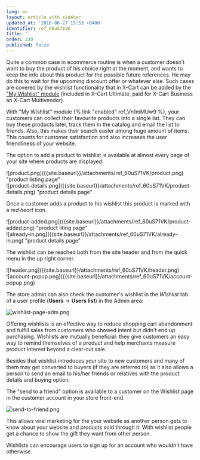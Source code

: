 ```yaml
---
lang: en
layout: article_with_sidebar
updated_at: '2018-06-27 15:53 +0400'
identifier: ref_60uS71VK
title: ''
order: 330
published: false
---
```

Quite a common case in ecommerce routine is when a customer doesn’t want to buy the product of his choice right at the moment, and wants to keep the info about this product for the possible future references. He may do this to wait for the upcoming discount offer or whatever else. Such cases are covered by the wishlist functionality that in X-Cart can be added by the ["My Wishlist" module](https://market.x-cart.com/addons/my-wishlist.html) (included in X-Cart Ultimate, paid for X-Cart Business an X-Cart Multivendor).

With "My Wishlist" module {% link "enabled" ref_Vn1mMUw9 %}, your customers can collect their favourite products into a single list. They can buy these products later, track them in the catalog and email the list to friends. Also, this makes their search easier among huge amount of items. This counts for customer satisfaction and also increases the user friendliness of your website.

The option to add a product to wishlist is available at almost every page of your site where products are displayed:

<div class="ui stackable three column grid">
  <div class="column" markdown="span">![product.png]({{site.baseurl}}/attachments/ref_60uS71VK/product.png) "product listing page"</div>
  <div class="column" markdown="span">![product-details.png]({{site.baseurl}}/attachments/ref_60uS71VK/product-details.png) "product details page"</div>
</div>

Once a customer adds a product to his wishlist this product is marked with a _red heart_ icon. 

<div class="ui stackable three column grid">
  <div class="column" markdown="span">![product-added.png]({{site.baseurl}}/attachments/ref_60uS71VK/product-added.png) "product liting page"</div>
  <div class="column" markdown="span"> ![already-in.png]({{site.baseurl}}/attachments/ref_60uS71VK/already-in.png)
"product details page"</div>
</div>

The wishlist can be reached both from the site header and from the quick menu in the up right corner.

<div class="ui stackable three column grid">
  <div class="column" markdown="span">![header.png]({{site.baseurl}}/attachments/ref_60uS71VK/header.png)</div>
  <div class="column" markdown="span">![account-popup.png]({{site.baseurl}}/attachments/ref_60uS71VK/account-popup.png)</div>
</div>

The store admin can also check the customer's wishlist in the _Wishlist_ tab of a user profile (**Users** -> **Users list**) in the Admin area:

![wishlist-page-adm.png]({{site.baseurl}}/attachments/ref_60uS71VK/wishlist-page-adm.png)


Offering wishlists is an effective way to reduce shopping cart abandonment and fulfill sales from customers who showed intent but didn't end up purchasing. Wishlists are mutually beneficial: they give customers an easy way to remind themselves of a product and help merchants measure product interest beyond a clear-cut sale.

Besides that wishlist introduces your site to new customers and many of them may get converted to buyers (if they are referred to) as it also allows a person to send an email to his/her friends or relatives with the product details and buying option. 

The "send to a friend" option is available to a customer on the Wishlist page in the customer account in your store front-end.

![send-to-friend.png]({{site.baseurl}}/attachments/ref_60uS71VK/send-to-friend.png)

This allows viral marketing for the your website as another person gets to know about your website and products sold through it. With wishlist people get a chance to show the gift they want from other person.

Wishlists can encourage users to sign up for an account who wouldn't have otherwise.